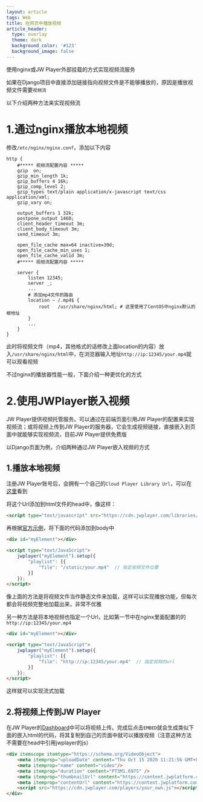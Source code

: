 ```yaml
---
layout: article
tags: Web
title: 在网页中播放视频
article_header:
  type: overlay
  theme: dark
  background_color: '#123'
  background_image: false
---
```


使用nginx或JW Player外部挂载的方式实现视频流服务

<!--more-->

如果在Django项目中直接添加链接指向视频文件是不能够播放的，原因是播放视频文件需要`视频流`

以下介绍两种方法来实现视频流

# 1.通过nginx播放本地视频

修改`/etc/nginx/nginx.conf`，添加以下内容

```
http {
    #***** 视频流配置内容 *****
    gzip  on;
    gzip_min_length 1k;
    gzip_buffers 4 16k;
    gzip_comp_level 2;
    gzip_types text/plain application/x-javascript text/css application/xml;
    gzip_vary on;

    output_buffers 1 32k;
    postpone_output 1460;
    client_header_timeout 3m;
    client_body_timeout 3m;
    send_timeout 3m;

    open_file_cache max=64 inactive=30d;
    open_file_cache_min_uses 1;
    open_file_cache_valid 3m;
    #***** 视频流配置内容 *****

    server {
        listen 12345;
        server _;
        ...
        # 添加mp4文件的路由
        location ~ /.mp4$ {
            root   /usr/share/nginx/html; # 这里使用了CentOS中nginx默认的根地址
        }
        ...
    }
}
```

此时将视频文件（mp4，其他格式的话修改上面location的内容）放入`/usr/share/nginx/html`中，在浏览器输入地址`http://ip:12345/your.mp4`就可以观看视频

不过nginx的播放器性能一般，下面介绍一种更优化的方式

# 2.使用JWPlayer嵌入视频

JW Player提供视频托管服务。可以通过在前端页面引用JW Player的配置来实现视频流；或将视频上传到JW Player的服务器，它会生成视频链接，直接嵌入到页面中就能够实现视频流，目前JW Player提供免费版

以Django页面为例，介绍两种通过JW Player嵌入视频的方式

## 1.播放本地视频

注册JW Player账号后，会拥有一个自己的`Cloud Player Library Url`，可以在[这里](https://dashboard.jwplayer.com/#/players/downloads)看到

将这个Url添加到html文件的head中，像这样：

```html
<script type="text/javascript" src="https://cdn.jwplayer.com/libraries/xxxxxx.js"></script>
```

再根据[官方示例](https://developer.jwplayer.com/jwplayer/docs/jw8-embed-a-player)，将下面的代码添加到body中

```html
<div id="myElement"></div>

<script type="text/JavaScript">
    jwplayer("myElement").setup({ 
        "playlist": [{
            "file": "/static/your.mp4"  // 指定视频文件位置
        }]
    });
</script>
```

像上面的方法是将视频文件当作静态文件来加载，这样可以实现播放功能，但每次都会将视频完整地加载出来，非常不优雅

另一种方法是将本地视频也指定一个Url，比如第一节中在nginx里面配置的的`http://ip:12345/your.mp4`

```html
<div id="myElement"></div>

<script type="text/JavaScript">
    jwplayer("myElement").setup({ 
        "playlist": [{
            "file": "http://ip:12345/your.mp4"  // 指定视频的url
        }]
    });
</script>
```

这样就可以实现流式加载

## 2.将视频上传到JW Player

在JW Player的[Dashboard](https://dashboard.jwplayer.com/)中可以将视频上传。完成后点击`EMBED`就会生成类似下面的嵌入html的代码，将其复制到自己的页面中就可以播放视频（注意这种方法不需要在head中引用jwplayer的js）

```html
<div itemscope itemtype="https://schema.org/VideoObject">
    <meta itemprop="uploadDate" content="Thu Oct 15 2020 11:21:56 GMT+0800 (China Standard Time)"/>
    <meta itemprop="name" content="video"/>
    <meta itemprop="duration" content="PT3M1.697S" />
    <meta itemprop="thumbnailUrl" content="https://content.jwplatform.com/thumbs/your_own.jpg"/>
    <meta itemprop="contentUrl" content="https://content.jwplatform.com/videos/your_own.mp4"/>
    <script src="https://cdn.jwplayer.com/players/your_own.js"></script>
</div>
```
